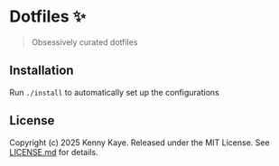 Dotfiles ✨
===========

> Obsessively curated dotfiles


Installation
------------

Run `./install` to automatically set up the configurations

License
-------

Copyright (c) 2025 Kenny Kaye. Released under the MIT License. See
[LICENSE.md][license] for details.

[dotbot]: https://github.com/anishathalye/dotbot
[license]: LICENSE.md

